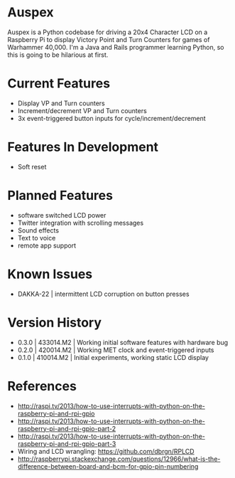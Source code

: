 Auspex
======
Auspex is a Python codebase for driving a 20x4 Character LCD on a Raspberry Pi to display Victory Point and Turn Counters for games of Warhammer 40,000.
I'm a Java and Rails programmer learning Python, so this is going to be hilarious at first.

Current Features
======
* Display VP and Turn counters
* Increment/decrement VP and Turn counters
* 3x event-triggered button inputs for cycle/increment/decrement

Features In Development
======
* Soft reset

Planned Features
======
* software switched LCD power
* Twitter integration with scrolling messages
* Sound effects
* Text to voice
* remote app support

Known Issues
======
* DAKKA-22 | intermittent LCD corruption on button presses

Version History
=====
* 0.3.0 | 433014.M2 | Working initial software features with hardware bug
* 0.2.0 | 420014.M2 | Working MET clock and event-triggered inputs
* 0.1.0 | 410014.M2 | Initial experiments, working static LCD display

References
=====
* http://raspi.tv/2013/how-to-use-interrupts-with-python-on-the-raspberry-pi-and-rpi-gpio
* http://raspi.tv/2013/how-to-use-interrupts-with-python-on-the-raspberry-pi-and-rpi-gpio-part-2
* http://raspi.tv/2013/how-to-use-interrupts-with-python-on-the-raspberry-pi-and-rpi-gpio-part-3
* Wiring and LCD wrangling: https://github.com/dbrgn/RPLCD
* http://raspberrypi.stackexchange.com/questions/12966/what-is-the-difference-between-board-and-bcm-for-gpio-pin-numbering
